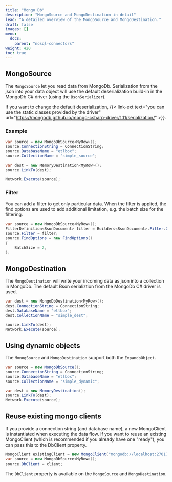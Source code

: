 ```yaml
---
title: "Mongo Db"
description: "MongoSource and MongoDestination in detail"
lead: "A detailed overview of the MongoSource and MongoDestination."
draft: false
images: []
menu:
  docs:
    parent: "nosql-connectors"
weight: 420
toc: true
---
```


## MongoSource

The `MongoSource` let you read data from MongoDb. Serialization from the json into your data object will use the default deserialization build-in in the MongoDb C# driver (using the `BsonSerializer`).

If you want to change the default deserialization, {{< link-ext text="you can use the static classes provided by the driver" url="https://mongodb.github.io/mongo-csharp-driver/1.11/serialization/" >}}.

### Example

```C#
var source = new MongoDbSource<MyRow>();
source.ConnectionString = ConnectionString;
source.DatabaseName = "etlbox";
source.CollectionName = "simple_source";

var dest = new MemoryDestination<MyRow>();
source.LinkTo(dest);

Network.Execute(source);
```

### Filter

You can add a filter to get only particular data. When the filter is applied, the find options are used to add additional limitation, e.g. the batch size for the filtering.

```C#
var source = new MongoDbSource<MyRow>();
FilterDefinition<BsonDocument> filter = Builders<BsonDocument>.Filter.Gt("Col1", 2);
source.Filter = filter;
source.FindOptions = new FindOptions()
{
    BatchSize = 2,
};
```
## MongoDestination

The `MongoDestination` will write your incoming data as json into a collection in MongoDb. The default Bson serializtion from the MongoDb C# driver is used.

```C#
var dest = new MongoDbDestination<MyRow>();
dest.ConnectionString = ConnectionString;
dest.DatabaseName = "etlbox";
dest.CollectionName = "simple_dest";

source.LinkTo(dest);
Network.Execute(source);
```


## Using dynamic objects

The `MonogSource` and `MongoDestination` support both the `ExpandoObject`.

```C#
var source = new MongoDbSource();
source.ConnectionString = ConnectionString;
source.DatabaseName = "etlbox";
source.CollectionName = "simple_dynamic";

var dest = new MemoryDestination();
source.LinkTo(dest);
Network.Execute(source);
```

## Reuse existing mongo clients

If you provide a connection string (and database name), a new MongoClient is instantiated when executing the data flow. If you want to reuse an existing MongoClient (which is recommended if you already have one "ready"), you can pass this to the DbClient property.

```C#
MongoClient existingClient = new MongoClient("mongodb://localhost:27017")
var source = new MongoDbSource<MyRow>();
source.DbClient = client;
```

The `DbClient` property is available on the `MongoSource` and `MongoDestination`.

